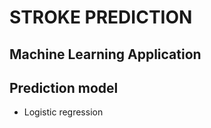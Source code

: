 # STROKE PREDICTION 
## Machine Learning Application
  
  

## Prediction model
   - Logistic regression
